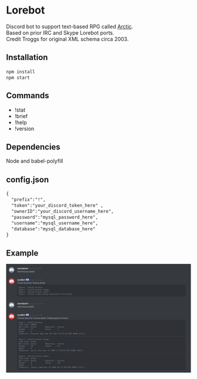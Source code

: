 # Lorebot
Discord bot to support text-based RPG called [Arctic](http://mud.arctic.org).  
Based on prior IRC and Skype Lorebot ports.  
Credit Troggs for original XML schema circa 2003.  

## Installation
```
npm install
npm start
```

## Commands
* !stat
* !brief
* !help
* !version

## Dependencies

Node and babel-polyfill

## config.json
```
{
  "prefix":"!",
  "token":"your_discord_token_here" ,
  "ownerID":"your_discord_username_here",
  "password":"mysql_password_here",
  "username":"mysql_username_here",
  "database":"mysql_database_here"
}

```
## Example
![Discord Lorebot](/lorebot.PNG?raw=true "Example of brief and stat")
